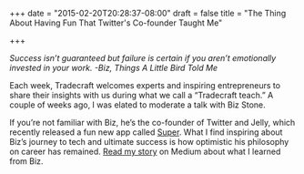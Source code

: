 +++
date = "2015-02-20T20:28:37-08:00"
draft = false
title = "The Thing About Having Fun That Twitter's Co-founder Taught Me"

+++

*Success isn’t guaranteed but failure is certain if you aren’t emotionally invested in your work. -Biz, Things A Little Bird Told Me*

Each week, Tradecraft welcomes experts and inspiring entrepreneurs to share their insights with us during what we call a “Tradecraft teach.” A couple of weeks ago, I was elated to moderate a talk with Biz Stone.

If you’re not familiar with Biz, he’s the co-founder of Twitter and Jelly, which recently released a fun new app called <a href="http://techcrunch.com/2014/11/17/biz-stone-super/" target="_blank">Super</a>. What I find inspiring about Biz’s journey to tech and ultimate success is how optimistic his philosophy on career has remained.
<a href="https://medium.com/@paigenomadgirl/the-thing-about-having-fun-that-twitters-co-founder-taught-me-557ea7eaa479" target="_blank">Read my story</a> on Medium about what I learned from Biz.

